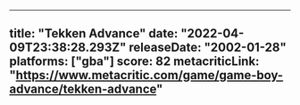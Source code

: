 
---
title: "Tekken Advance"
date: "2022-04-09T23:38:28.293Z"
releaseDate: "2002-01-28"
platforms: ["gba"]
score: 82
metacriticLink: "https://www.metacritic.com/game/game-boy-advance/tekken-advance"
---
